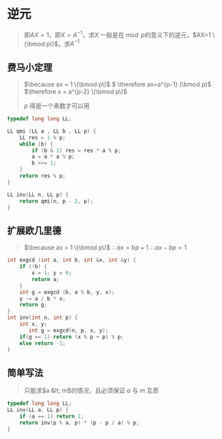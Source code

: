 # 逆元

> 即$AX=1$，即$X=A^{-1}$，求$X$ 一般是在$\bmod p$的意义下的逆元，$AX=1 \(\bmod p\)$，求$A^{-1}$

## 费马小定理

> $\because ax = 1 \(\bmod p\)$ $ \therefore ax=a^{p-1} \(\bmod p\)$ $\therefore x = a^{p-2} \(\bmod p\)$
>
> $p$ 得是一个素数才可以用

```cpp
typedef long long LL;

LL qmi (LL a , LL b , LL p) {
    LL res = 1 % p;
    while (b) {
        if (b & 1) res = res * a % p;
        a = a * a % p;
        b >>= 1;
    }
    return res % p;
}

LL inv(LL n, LL p) {
    return qmi(n, p - 2, p);
}
```

## 扩展欧几里德

> $\because ax = 1 \(\bmod p\)$ $\therefore ax = bp + 1$ $\therefore ax-bp = 1$

```cpp
int exgcd (int a, int b, int &x, int &y) {
    if (!b) {
        x = 1; y = 0;
        return a;
    }
    int g = exgcd (b, a % b, y, x);
    y -= a / b * x;
    return g;
}
int inv(int n, int p) {
    int x, y;
       int g = exgcd(n, p, x, y);
    if(g == 1) return (x % p + p) % p;
    else return -1;
}
```

## 简单写法

> 只能求$a &lt; m$的情况，且必须保证 $a$ 与 $m$ 互质

```cpp
typedef long long LL;
LL inv(LL a, LL p) {
    if (a == 1) return 1;
    return inv(p % a, p) * (p - p / a) % p;
}
```


